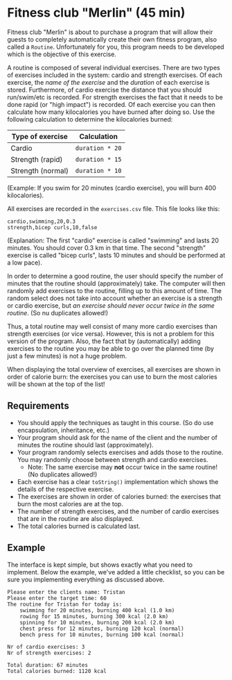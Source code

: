 # Fitness club "Merlin" (45 min)
Fitness club "Merlin" is about to purchase a program that will allow their guests to completely automatically
create their own fitness program, also called a `Routine`. Unfortunately for you, this program needs to be developed
which is the objective of this exercise.

A routine is composed of several individual exercises. There are two types of exercises included in the system: cardio 
and strength exercises. Of each exercise, the _name of the exercise_ and the _duration_ of each exercise is stored. 
Furthermore, of cardio exercise the distance that you should run/swim/etc is recorded. For strength exercises the fact
that it needs to be done rapid (or "high impact") is recorded. Of each exercise you can then calculate how many 
kilocalories you have burned after doing so. Use the following calculation to determine the kilocalories burned:

| Type of exercise        | Calculation           |
| ------------- |:-------------:|
| Cardio     | `duration * 20` |
| Strength (rapid)      | `duration * 15`      |
| Strength (normal) | `duration * 10`     |

(Example: If you swim for 20 minutes (cardio exercise), you will burn 400 kilocalories).

All exercises are recorded in the `exercises.csv` file. This file looks like this:

```text
cardio,swimming,20,0.3
strength,bicep curls,10,false
```

(Explanation: The first "cardio" exercise is called "swimming" and lasts 20 minutes. You should cover 0.3 km in that time. 
The second "strength" exercise is called "bicep curls", lasts 10 minutes and should be performed at a low pace).

In order to determine a good routine, the user should specify the number of minutes that the routine should (approximately)
take. The computer will then randomly add exercises to the routine, filling up to this amount of time. The random select
does not take into account whether an exercise is a strength or cardio exercise, but _an exercise should never occur 
twice in the same routine_. (So nu duplicates allowed!)

Thus, a total routine may well consist of many more cardio exercises than strength exercises (or vice versa). However, 
this is not a problem for this version of the program. Also, the fact that by (automatically) adding exercises to the
routine you may be able to go over the planned time (by just a few minutes) is not a huge problem. 

When displaying the total overview of exercises, all exercises are shown in order of calorie burn: the exercises you 
can use to burn the most calories will be shown at the top of the list!

## Requirements
- You should apply the techniques as taught in this course. (So do use encapsulation, inheritance, etc.)
- Your program should ask for the name of the client and the number of minutes the routine should last (approximately).
- Your program randomly selects exercises and adds those to the routine. You may randomly choose between strength and
  cardio exercises.
  - Note: The same exercise may **not** occur twice in the same routine! (No duplicates allowed!)
- Each exercise has a clear `toString()` implementation which shows the details of the respective exercise.
- The exercises are shown in order of calories burned: the exercises that burn the most calories are at the top.
- The number of strength exercises, and the number of cardio exercises that are in the routine are also displayed.
- The total calories burned is calculated last.

## Example
The interface is kept simple, but shows exactly what you need to implement. Below the example, we've added a little
checklist, so you can be sure you implementing everything as discussed above.

```text
Please enter the clients name: Tristan
Please enter the target time: 60
The routine for Tristan for today is: 
	swimming for 20 minutes, burning 400 kcal (1.0 km)
	rowing for 15 minutes, burning 300 kcal (2.0 km)
	spinning for 10 minutes, burning 200 kcal (2.0 km)
	chest press for 12 minutes, burning 120 kcal (normal)
	bench press for 10 minutes, burning 100 kcal (normal)

Nr of cardio exercises: 3
Nr of strength exercises: 2

Total duration: 67 minutes
Total calories burned: 1120 kcal
```

